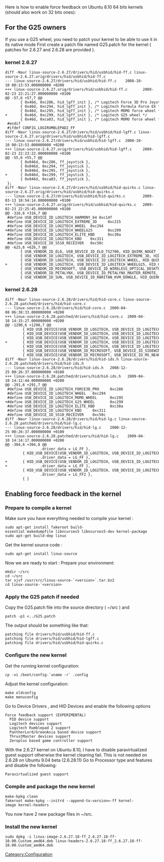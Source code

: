 Here is how to enable force feedback on Ubuntu 8.10 64 bits kernels (should also work on 32 bits ones):

For the G25 owners
------------------

If you use a G25 wheel, you need to patch your kernel to be able to use it in its native mode First create a patch file named G25.patch for the kernel ( patches for 2.6.27 and 2.6.28 are provided ).

### kernel 2.6.27

    diff -Naur linux-source-2.6.27/drivers/hid/usbhid/hid-ff.c linux-source-2.6.27.orig/drivers/hid/usbhid/hid-ff.c
    --- linux-source-2.6.27/drivers/hid/usbhid/hid-ff.c    2008-10-10 00:13:53.000000000 +0200                     
    +++ linux-source-2.6.27.orig/drivers/hid/usbhid/hid-ff.c       2009-02-23 22:21:27.000000000 +0100             
    @@ -57,6 +57,7 @@                                                                                              
           { 0x46d, 0xc286, hid_lgff_init }, /* Logitech Force 3D Pro Joystick */                                  
           { 0x46d, 0xc294, hid_lgff_init }, /* Logitech Formula Force EX */                                       
           { 0x46d, 0xc295, hid_lgff_init }, /* Logitech MOMO force wheel */
    +      { 0x46d, 0xc299, hid_lgff_init }, /* Logitech G25 wheel */
           { 0x46d, 0xca03, hid_lgff_init }, /* Logitech MOMO force wheel */
     #endif
     #ifdef CONFIG_LOGIRUMBLEPAD2_FF
    diff -Naur linux-source-2.6.27/drivers/hid/usbhid/hid-lgff.c linux-source-2.6.27.orig/drivers/hid/usbhid/hid-lgff.c
    --- linux-source-2.6.27/drivers/hid/usbhid/hid-lgff.c  2008-10-10 00:13:53.000000000 +0200
    +++ linux-source-2.6.27.orig/drivers/hid/usbhid/hid-lgff.c     2009-02-23 22:23:22.000000000 +0100
    @@ -55,6 +55,7 @@
           { 0x046d, 0xc286, ff_joystick },
           { 0x046d, 0xc294, ff_joystick },
           { 0x046d, 0xc295, ff_joystick },
    +      { 0x046d, 0xc299, ff_joystick },
           { 0x046d, 0xca03, ff_joystick },
     };
    diff -Naur linux-source-2.6.27/drivers/hid/usbhid/hid-quirks.c linux-source-2.6.27.orig/drivers/hid/usbhid/hid-quirks.c
    --- linux-source-2.6.27/drivers/hid/usbhid/hid-quirks.c        2009-03-13 18:54:14.000000000 +0100
    +++ linux-source-2.6.27.orig/drivers/hid/usbhid/hid-quirks.c   2009-02-23 22:25:45.000000000 +0100
    @@ -316,6 +316,7 @@
     #define USB_DEVICE_ID_LOGITECH_HARMONY_64 0xc14f
     #define USB_DEVICE_ID_LOGITECH_EXTREME_3D     0xc215
     #define USB_DEVICE_ID_LOGITECH_WHEEL  0xc294
    +#define USB_DEVICE_ID_LOGITECH_WHEELG25       0xc299
     #define USB_DEVICE_ID_LOGITECH_ELITE_KBD      0xc30a
     #define USB_DEVICE_ID_LOGITECH_KBD    0xc311
     #define USB_DEVICE_ID_S510_RECEIVER   0xc50c
    @@ -625,6 +626,7 @@
           { USB_VENDOR_ID_ELO, USB_DEVICE_ID_ELO_TS2700, HID_QUIRK_NOGET },
           { USB_VENDOR_ID_LOGITECH, USB_DEVICE_ID_LOGITECH_EXTREME_3D, HID_QUIRK_NOGET },
           { USB_VENDOR_ID_LOGITECH, USB_DEVICE_ID_LOGITECH_WHEEL, HID_QUIRK_NOGET },
    +      { USB_VENDOR_ID_LOGITECH, USB_DEVICE_ID_LOGITECH_WHEELG25, HID_QUIRK_NOGET },
           { USB_VENDOR_ID_MICROSOFT, USB_DEVICE_ID_WIRELESS_OPTICAL_DESKTOP_3_0, HID_QUIRK_NOGET },
           { USB_VENDOR_ID_PETALYNX, USB_DEVICE_ID_PETALYNX_MAXTER_REMOTE, HID_QUIRK_NOGET },
           { USB_VENDOR_ID_SUN, USB_DEVICE_ID_RARITAN_KVM_DONGLE, HID_QUIRK_NOGET },

### kernel 2.6.28

    diff -Naur linux-source-2.6.28/drivers/hid/hid-core.c linux-source-2.6.28.patched/drivers/hid/hid-core.c
    --- linux-source-2.6.28/drivers/hid/hid-core.c  2009-04-08 06:38:33.000000000 +0200
    +++ linux-source-2.6.28.patched/drivers/hid/hid-core.c  2009-04-10 14:15:27.000000000 +0200
    @@ -1290,6 +1290,7 @@
            { HID_USB_DEVICE(USB_VENDOR_ID_LOGITECH, USB_DEVICE_ID_LOGITECH_FORCE3D_PRO) },
            { HID_USB_DEVICE(USB_VENDOR_ID_LOGITECH, USB_DEVICE_ID_LOGITECH_MOMO_WHEEL) },
            { HID_USB_DEVICE(USB_VENDOR_ID_LOGITECH, USB_DEVICE_ID_LOGITECH_MOMO_WHEEL2) },
    +       { HID_USB_DEVICE(USB_VENDOR_ID_LOGITECH, USB_DEVICE_ID_LOGITECH_G25_WHEEL) },
            { HID_USB_DEVICE(USB_VENDOR_ID_LOGITECH, USB_DEVICE_ID_LOGITECH_RUMBLEPAD2) },
            { HID_USB_DEVICE(USB_VENDOR_ID_MICROSOFT, USB_DEVICE_ID_SIDEWINDER_GV) },
            { HID_USB_DEVICE(USB_VENDOR_ID_MICROSOFT, USB_DEVICE_ID_MS_NE4K) },
    diff -Naur linux-source-2.6.28/drivers/hid/hid-ids.h linux-source-2.6.28.patched/drivers/hid/hid-ids.h
    --- linux-source-2.6.28/drivers/hid/hid-ids.h   2008-12-25 00:26:37.000000000 +0100
    +++ linux-source-2.6.28.patched/drivers/hid/hid-ids.h   2009-04-10 14:12:44.000000000 +0200
    @@ -291,6 +291,7 @@
     #define USB_DEVICE_ID_LOGITECH_FORCE3D_PRO     0xc286
     #define USB_DEVICE_ID_LOGITECH_WHEEL   0xc294
     #define USB_DEVICE_ID_LOGITECH_MOMO_WHEEL      0xc295
    +#define USB_DEVICE_ID_LOGITECH_G25_WHEEL       0xc299
     #define USB_DEVICE_ID_LOGITECH_ELITE_KBD       0xc30a
     #define USB_DEVICE_ID_LOGITECH_KBD     0xc311
     #define USB_DEVICE_ID_S510_RECEIVER    0xc50c
    diff -Naur linux-source-2.6.28/drivers/hid/hid-lg.c linux-source-2.6.28.patched/drivers/hid/hid-lg.c
    --- linux-source-2.6.28/drivers/hid/hid-lg.c    2008-12-25 00:26:37.000000000 +0100
    +++ linux-source-2.6.28.patched/drivers/hid/hid-lg.c    2009-04-10 14:14:17.000000000 +0200
    @@ -304,6 +304,8 @@
                    .driver_data = LG_FF },
            { HID_USB_DEVICE(USB_VENDOR_ID_LOGITECH, USB_DEVICE_ID_LOGITECH_MOMO_WHEEL2),
                    .driver_data = LG_FF },
    +       { HID_USB_DEVICE(USB_VENDOR_ID_LOGITECH, USB_DEVICE_ID_LOGITECH_G25_WHEEL),
    +               .driver_data = LG_FF },
            { HID_USB_DEVICE(USB_VENDOR_ID_LOGITECH, USB_DEVICE_ID_LOGITECH_RUMBLEPAD2),
                    .driver_data = LG_FF2 },
            { }

Enabling force feedback in the kernel
-------------------------------------

### Prepare to compile a kernel

Make sure you have everything needed to compile your kernel :

    sudo apt-get install fakeroot build-essential makedumpfile libncurses5 libncurses5-dev kernel-package
    sudo apt-get build-dep linux

Get the kernel source code :

    sudo apt-get install linux-source

Now we are ready to start : Prepare your environment:

    mkdir ~/src
    cd ~/src
    tar xjvf /usr/src/linux-source-`<version>`.tar.bz2
    cd linux-source-`<version>

### Apply the G25 patch if needed

Copy the G25.patch file into the source directory ( ~/src ) and

    patch -p1 <../G25.patch

The output should be something like that:

    patching file drivers/hid/usbhid/hid-ff.c
    patching file drivers/hid/usbhid/hid-lgff.c
    patching file drivers/hid/usbhid/hid-quirks.c

### Configure the new kernel

Get the running kernel configuration:

    cp -vi /boot/config-`uname -r` .config

Adjust the kernel configuration:

    make oldconfig
    make menuconfig

Go to Device Drivers , and HID Devices and enable the following options

    Force feedback support (EXPERIMENTAL)
      PID device support
      Logitech devices support
      Logitech Rumblepad 2 support
      PantherLord/GreenAsia based device support
      ThrustMaster devices support
      Zeroplus based game controller support

With the 2.6.27 kernel on Ubuntu 8.10, I have to disable paravirtualized guest support otherwise the kernel cleaning fail. This is not needed on 2.6.28 on Ubuntu 9.04 beta (2.6.28.11) Go to Processor type and features and disable the following:

    Paravirtualized guest support

### Compile and package the new kernel

    make-kpkg clean
    fakeroot make-kpkg --initrd --append-to-version=-ff kernel-image kernel-headers

You now have 2 new package files in ~/src.

### Install the new kernel

    sudo dpkg -i linux-image-2.6.27.18-ff_2.6.27.18-ff-10.00.Custom_amd64.deb linux-headers-2.6.27.18-ff_2.6.27.18-ff-10.00.Custom_amd64.deb

<Category:Configuration>
